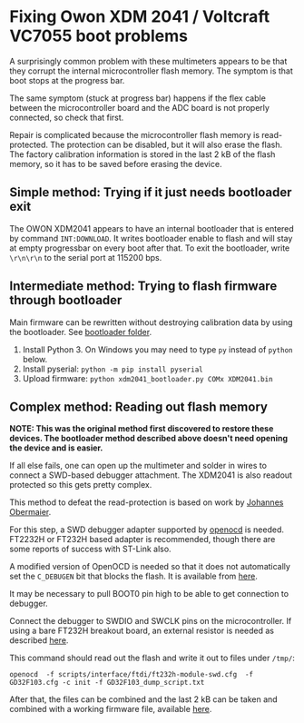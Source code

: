 Fixing Owon XDM 2041 / Voltcraft VC7055 boot problems
=====================================================

A surprisingly common problem with these multimeters appears to be that they
corrupt the internal microcontroller flash memory. The symptom is that boot
stops at the progress bar.

The same symptom (stuck at progress bar) happens if the flex cable between
the microcontroller board and the ADC board is not properly connected, so
check that first.

Repair is complicated because the microcontroller flash memory is read-protected.
The protection can be disabled, but it will also erase the flash.
The factory calibration information is stored in the last 2 kB of the flash
memory, so it has to be saved before erasing the device.

Simple method: Trying if it just needs bootloader exit
------------------------------------------------------

The OWON XDM2041 appears to have an internal bootloader that is entered by command `INT:DOWNLOAD`.
It writes bootloader enable to flash and will stay at empty progressbar on every boot after that.
To exit the bootloader, write `\r\n\r\n` to the serial port at 115200 bps.

Intermediate method: Trying to flash firmware through bootloader
----------------------------------------------------------------

Main firmware can be rewritten without destroying calibration data by using the bootloader. See [bootloader folder](../bootloader).

1. Install Python 3. On Windows you may need to type `py` instead of `python` below.
2. Install pyserial: `python -m pip install pyserial`
3. Upload firmware: `python xdm2041_bootloader.py COMx XDM2041.bin`


Complex method: Reading out flash memory
----------------------------------------

**NOTE: This was the original method first discovered to restore these devices. The bootloader method described above doesn't need opening the device and is easier.**

If all else fails, one can open up the multimeter and solder in wires to connect a SWD-based debugger attachment.
The XDM2041 is also readout protected so this gets pretty complex.

This method to defeat the read-protection is based on work by [Johannes Obermaier](https://github.com/JohannesObermaier/f103-analysis).

For this step, a SWD debugger adapter supported by [openocd](http://openocd.org/)
is needed. FT2232H or FT232H based adapter is recommended, though there are
some reports of success with ST-Link also.

A modified version of OpenOCD is needed so that it does not automatically set the `C_DEBUGEN` bit that blocks the flash.
It is available from [here](https://github.com/PetteriAimonen/openocd/tree/hack_no_C_DEBUGEN).

It may be necessary to pull BOOT0 pin high to be able to get connection to debugger.

Connect the debugger to SWDIO and SWCLK pins on the microcontroller.
If using a bare FT232H breakout board, an external resistor is needed as described [here](https://github.com/unprovable/FTDI-Oh-My/blob/master/FT232H-JTAG-SWD.txt).

This command should read out the flash and write it out to files under `/tmp/`:

    openocd  -f scripts/interface/ftdi/ft232h-module-swd.cfg  -f GD32F103.cfg -c init -f GD32F103_dump_script.txt

After that, the files can be combined and the last 2 kB can be taken and combined with a working firmware file, available [here](https://jpa.kapsi.fi/stuff/other/owon_xdm2041_firmware.bin).


